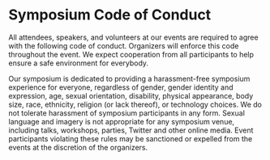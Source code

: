 # Symposium Code of Conduct

All attendees, speakers, and volunteers at our events are required to agree with the following code of conduct. Organizers will enforce this code throughout the event. We expect cooperation from all participants to help ensure a safe environment for everybody.

Our symposium is dedicated to providing a harassment-free symposium experience for everyone, regardless of gender, gender identity and expression, age, sexual orientation, disability, physical appearance, body size, race, ethnicity, religion (or lack thereof), or technology choices. We do not tolerate harassment of symposium participants in any form. Sexual language and imagery is not appropriate for any symposium venue, including talks, workshops, parties, Twitter and other online media. Event participants violating these rules may be sanctioned or expelled from the events at the discretion of the organizers.
